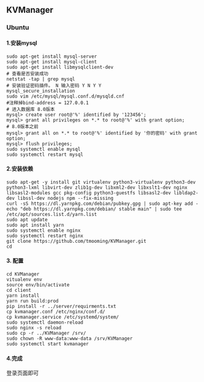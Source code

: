 <!--
 * @Description: 
 * @Version: 1.0
 * @Autor: Tu Ruwei
 * @Date: 2021-07-13 18:10:32
 * @LastEditors: Tu Ruwei
 * @LastEditTime: 2021-07-13 18:10:55
-->

## KVManager

### Ubuntu

#### 1.安装mysql

```shell
sudo apt-get install mysql-server
sudo apt-get install mysql-client
sudo apt-get install libmysqlclient-dev
# 查看是否安装成功
netstat -tap | grep mysql
# 安装验证密码插件。 N 输入密码 Y N Y Y 
mysql_secure_installation
sudo vim /etc/mysql/mysql.conf.d/mysqld.cnf
#注释掉bind-address = 127.0.0.1
# 进入数据库 8.0版本
mysql> create user root@'%' identified by '123456';
mysql> grant all privileges on *.* to root@'%' with grant option;
# 8.0版本之前
mysql> grant all on *.* to root@'%' identified by '你的密码' with grant option;
mysql> flush privileges;
sudo systemctl enable mysql
sudo systemctl restart mysql
```

#### 2.安装依赖

```shell
sudo apt-get -y install git virtualenv python3-virtualenv python3-dev python3-lxml libvirt-dev zlib1g-dev libxml2-dev libxslt1-dev nginx libsasl2-modules gcc pkg-config python3-guestfs libsasl2-dev libldap2-dev libssl-dev nodejs npm --fix-missing
curl -sS https://dl.yarnpkg.com/debian/pubkey.gpg | sudo apt-key add -
echo "deb https://dl.yarnpkg.com/debian/ stable main" | sudo tee /etc/apt/sources.list.d/yarn.list
sudo apt update
sudo apt install yarn
sudo systemctl enable nginx
sudo systemctl restart nginx
git clone https://github.com/tmooming/KVManager.git
cd 
```

#### 3. 配置

```shell
cd KVManager
vitualenv env
source env/bin/activate
cd client
yarn install
yarn run build:prod
pip install -r ../server/requirments.txt
cp kvmanager.conf /etc/nginx/conf.d/
cp kvmanager.service /etc/systemd/system/
sudo systemctl daemon-reload
sudo nginx -s reload
sudo cp -r ../KVManager /srv/
sudo chown -R www-data:www-data /srv/KVManager
sudo systemctl start kvmanager

```

#### 4.完成

登录页面即可
